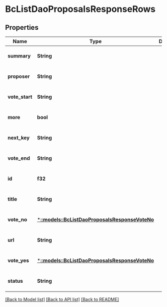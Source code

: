 # BcListDaoProposalsResponseRows

## Properties
Name | Type | Description | Notes
------------ | ------------- | ------------- | -------------
**summary** | **String** |  | [optional] [default to null]
**proposer** | **String** |  | [optional] [default to null]
**vote_start** | **String** |  | [optional] [default to null]
**more** | **bool** |  | [optional] [default to null]
**next_key** | **String** |  | [optional] [default to null]
**vote_end** | **String** |  | [optional] [default to null]
**id** | **f32** |  | [optional] [default to null]
**title** | **String** |  | [optional] [default to null]
**vote_no** | [***::models::BcListDaoProposalsResponseVoteNo**](BcListDaoProposalsResponse_vote_no.md) |  | [optional] [default to null]
**url** | **String** |  | [optional] [default to null]
**vote_yes** | [***::models::BcListDaoProposalsResponseVoteNo**](BcListDaoProposalsResponse_vote_no.md) |  | [optional] [default to null]
**status** | **String** |  | [optional] [default to null]

[[Back to Model list]](../README.md#documentation-for-models) [[Back to API list]](../README.md#documentation-for-api-endpoints) [[Back to README]](../README.md)


